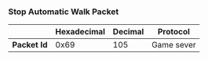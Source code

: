 ### Stop Automatic Walk Packet

|               | Hexadecimal | Decimal | Protocol   |
| ------------- | ----------- | ------- | ---------- |
| **Packet Id** | 0x69        | 105     | Game sever |

